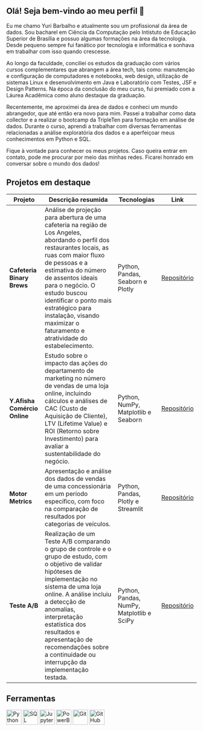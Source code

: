 ## Olá! Seja bem-vindo ao meu perfil 👋

<!--
**ybarbalho/ybarbalho** is a ✨ _special_ ✨ repository because its `README.md` (this file) appears on your GitHub profile.
-->

Eu me chamo Yuri Barbalho e atualmente sou um profissional da área de dados. Sou bacharel em Ciência da Computação pelo Intistuto de Educação Superior de Brasília e possuo algumas formações na área da tecnologia. Desde pequeno sempre fui fanático por tecnologia e informática e sonhava em trabalhar com isso quando crescesse.

Ao longo da faculdade, conciliei os estudos da graduação com vários cursos complementares que abrangem a área tech, tais como: manutenção e configuração de computadores e notebooks, web design, utilização de sistemas Linux e desenvolvimento em Java e Laboratório com Testes, JSF e Design Patterns. Na época da conclusão do meu curso, fui premiado com a Láurea Acadêmica como aluno destaque da graduação.

Recentemente, me aproximei da área de dados e conheci um mundo abrangedor, que até então era novo para mim. Passei a trabalhar como data collector e a realizar o bootcamp da TripleTen para formação em análise de dados. Durante o curso, aprendi a trabalhar com diversas ferramentas relacionadas a análise exploratória dos dados e a aperfeiçoar meus conhecimentos em Python e SQL.

Fique à vontade para conhecer os meus projetos. Caso queira entrar em contato, pode me procurar por meio das minhas redes. Ficarei honrado em conversar sobre o mundo dos dados!

##  Projetos em destaque

| Projeto                  | Descrição resumida                          | Tecnologias         | Link                                      |
|--------------------------|----------------------------------------------|---------------------|-------------------------------------------|
| **Cafeteria Binary Brews** | Análise de projeção para abertura de uma cafeteria na região de Los Angeles, abordando o perfil dos restaurantes locais, as ruas com maior fluxo de pessoas e a estimativa do número de assentos ideais para o negócio. O estudo buscou identificar o ponto mais estratégico para instalação, visando maximizar o faturamento e atratividade do estabelecimento. | Python, Pandas, Seaborn e Plotly | [Repositório](https://github.com/ybarbalho/cafeteria-binary-brews) |
| **Y.Afisha Comércio Online** | Estudo sobre o impacto das ações do departamento de marketing no número de vendas de uma loja online, incluindo cálculos e análises de CAC (Custo de Aquisição de Cliente), LTV (Lifetime Value) e ROI (Retorno sobre Investimento) para avaliar a sustentabilidade do negócio. | Python, NumPy, Matplotlib e Seaborn | [Repositório](https://github.com/ybarbalho/yafisha-comercio-online) |
| **Motor Metrics** | Apresentação e análise dos dados de vendas de uma concessionária em um período específico, com foco na comparação de resultados por categorias de veículos. | Python, Pandas, Plotly e Streamlit | [Repositório](https://github.com/ybarbalho/motor-metrics) |
| **Teste A/B** | Realização de um Teste A/B comparando o grupo de controle e o grupo de estudo, com o objetivo de validar hipóteses de implementação no sistema de uma loja online. A análise incluiu a detecção de anomalias, interpretação estatística dos resultados e apresentação de recomendações sobre a continuidade ou interrupção da implementação testada. | Python, Pandas, NumPy, Matplotlib e SciPy | [Repositório](https://github.com/ybarbalho/loja-online) |

## Ferramentas

<p align="left">
  <a href="https://www.python.org"><img src="https://cdn.jsdelivr.net/gh/homarr-labs/dashboard-icons/svg/python.svg" alt="Python" width="40" height="40"/></a>
  <a href="https://www.mysql.com"><img src="https://cdn.jsdelivr.net/gh/homarr-labs/dashboard-icons/svg/mysql.svg" alt="SQL" width="40" height="40"/></a>
  <a href="https://jupyter.org"><img src="https://cdn.jsdelivr.net/gh/homarr-labs/dashboard-icons/svg/jupyter.svg" alt="Jupyter" width="40" height="40"/></a>
  <a href="https://www.microsoft.com/power-platform/products/power-bi"><img src="https://cdn.jsdelivr.net/gh/homarr-labs/dashboard-icons/svg/powerbi.svg" alt="PowerBI" width="40" height="40"/></a>
  <a href="https://git-scm.com"><img src="https://cdn.jsdelivr.net/gh/homarr-labs/dashboard-icons/svg/git.svg" alt="Git" width="40" height="40"/></a>
  <a href="https://github.com"><img src="https://cdn.jsdelivr.net/gh/homarr-labs/dashboard-icons/svg/github-light.svg" alt="GitHub" width="40" height="40"/></a>
</p>

